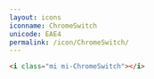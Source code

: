 ```yaml
---
layout: icons
iconname: ChromeSwitch
unicode: EAE4
permalink: /icon/ChromeSwitch/
---
```


``` html
<i class="mi mi-ChromeSwitch"></i>
```
